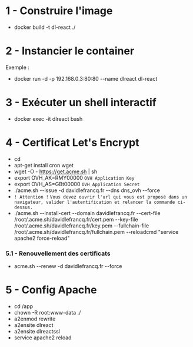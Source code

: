 # 1 - Construire l'image
- docker build -t dl-react ./

# 2 - Instancier le container
Exemple :
- docker run -d -p 192.168.0.3:80:80 --name dlreact dl-react

# 3 - Exécuter un shell interactif
- docker exec -it dlreact bash

# 4 - Certificat Let's Encrypt
- cd
- apt-get install cron wget
- wget -O -  https://get.acme.sh | sh
- export OVH_AK=RMY00000 `OVH Application Key`
- export OVH_AS=GBt00000 `OVH Application Secret`
- ./acme.sh --issue -d davidlefrancq.fr --dns dns_ovh --force
- `! Attention !`
  `Vous devez ouvrir l'url qui vous est proposé dans un navigateur, valider l'autentification et relancer la commande ci-dessus.`
- ./acme.sh --install-cert --domain davidlefrancq.fr --cert-file /root/.acme.sh/davidlefrancq.fr/cert.pem --key-file /root/.acme.sh/davidlefrancq.fr/key.pem --fullchain-file /root/.acme.sh/davidlefrancq.fr/fullchain.pem --reloadcmd "service apache2 force-reload"

### 5.1 - Renouvellement des certificats
 - acme.sh --renew -d davidlefrancq.fr --force

# 5 - Config Apache
- cd /app
- chown -R root:www-data ./
- a2enmod rewrite
- a2ensite dlreact
- a2ensite dlreactssl
- service apache2 reload